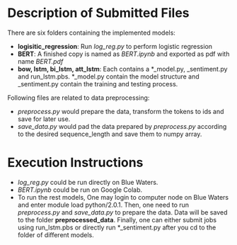 # Description of Submitted Files
There are six folders containing the implemented models:

* __logisitic\_regression__: Run _log\_reg.py_ to perform logistic regression  
* __BERT__: A finished copy is named as _BERT.ipynb_ and exported as pdf with name _BERT.pdf_  
* __bow, lstm, bi\_lstm, att\_lstm__: Each contains a *\_model.py, \_sentiment.py and run\_lstm.pbs. *\_model.py contain the model structure and \_sentiment.py contain the training and testing process. 


 Following files are related to data preprocessing:


* _preprocess.py_ would prepare the data, transform the tokens to ids and save for later use.
* _save\_data.py_ would pad the data prepared by _preprocess.py_ according to the desired sequence_length and save them to numpy array.

# Execution Instructions

*  _log\_reg.py_ could be run directly on Blue Waters.
* _BERT.ipynb_ could be run on Google Colab.
*  To run the rest models, One may login to computer node on Blue Waters and enter module load python/2.0.1. Then, one need to run _preprocess.py_ and _save\_data.py_ to prepare the data. Data will be saved to the folder __preprocessed\_data__. Finally, one can either submit jobs using run\_lstm.pbs or directly run *\_sentiment.py after you cd to the folder of different models.






